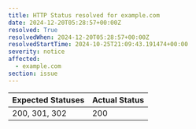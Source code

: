 ```yaml
---
title: HTTP Status resolved for example.com
date: 2024-12-20T05:28:57+00:00Z
resolved: True
resolvedWhen: 2024-12-20T05:28:57+00:00Z
resolvedStartTime: 2024-10-25T21:09:43.191474+00:00
severity: notice
affected:
  - example.com
section: issue
---
```


| Expected Statuses | Actual Status  |
|-------------------|----------------|
| 200, 301, 302 | 200 |
